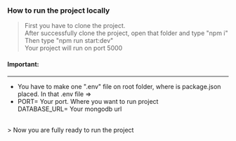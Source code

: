 ### How to run the project locally
> First you have to clone the project. <br>
> After successfully clone the project, open that folder and type "npm i" <br>
> Then type "npm run start:dev" <br>
> Your project will run on port 5000 <br>

#### Important:
*** 
* You have to make one ".env" file on root folder, where is package.json placed. In that .env file =>
* PORT= Your port. Where you want to run project <br> DATABASE_URL= Your mongodb url <br> 
<br>
> Now you are fully ready to run the project
